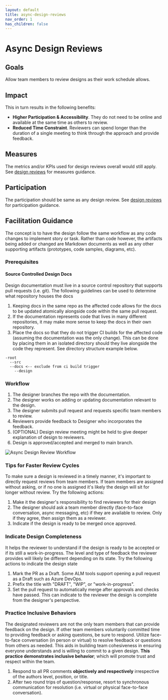 ```yaml
---
layout: default
title: async-design-reviews
nav_order: 1
has_children: false
---
```


# Async Design Reviews

## Goals

Allow team members to review designs as their work schedule allows.

## Impact

This in turn results in the following benefits:

- **Higher Participation & Accessibility**. They do not need to be online and available at the same time as others to review.
- **Reduced Time Constraint**. Reviewers can spend longer than the duration of a single meeting to think through the approach and provide feedback.

## Measures

The metrics and/or KPIs used for design reviews overall would still apply. See [design reviews](../README.md#measures) for measures guidance.

## Participation

The participation should be same as any design review. See [design reviews](../README.md#participation) for participation guidance.

## Facilitation Guidance

The concept is to have the design follow the same workflow as any code changes to implement story or task. Rather than code however, the artifacts being added or changed are Markdown documents as well as any other supporting artifacts (prototypes, code samples, diagrams, etc).

### Prerequisites

#### Source Controlled Design Docs

Design documentation must live in a source control repository that supports pull requests (i.e. git). The following guidelines can be used to determine what repository houses the docs

1. Keeping docs in the same repo as the affected code allows for the docs to be updated atomically alongside code within the same pull request.
2. If the documentation represents code that lives in many different repositories, it may make more sense to keep the docs in their own repository.
3. Place the docs so that they do not trigger CI builds for the affected code (assuming the documentation was the only change). This can be done by placing them in an isolated directory should they live alongside the code they represent. See directory structure example below.

```text
-root
  --src
  --docs <-- exclude from ci build trigger
    --design
```

### Workflow

1. The designer branches the repo with the documentation.
2. The designer works on adding or updating documentation relevant to the design.
3. The designer submits pull request and requests specific team members to review.
4. Reviewers provide feedback to Designer who incorporates the feedback.
5. (OPTIONAL) Design review meeting might be held to give deeper explanation of design to reviewers.
6. Design is approved/accepted and merged to main branch.

![Async Design Review Workflow](images/async-design-reviews-sequence.png)

### Tips for Faster Review Cycles

To make sure a design is reviewed in a timely manner, it's important to directly request reviews from team members. If team members are assigned without asking, or if no one is assigned it's likely the design will sit for longer without review. Try the following actions:

1. Make it the designer's responsibility to find reviewers for their design
2. The designer should ask a team member directly (face-to-face conversation, async messaging, etc) if they are available to review. Only if they agree, then assign them as a reviewer.
3. Indicate if the design is ready to be merged once approved.

### Indicate Design Completeness

It helps the reviewer to understand if the design is ready to be accepted or if its still a work-in-progress. The level and type of feedback the reviewer provides will likely be different depending on its state. Try the following actions to indicate the design state

1. Mark the PR as a Draft. Some ALM tools support opening a pull request as a Draft such as Azure DevOps.
2. Prefix the title with "DRAFT", "WIP", or "work-in-progress".
3. Set the pull request to automatically merge after approvals and checks have passed. This can indicate to the reviewer the design is complete from the designer's perspective.

### Practice Inclusive Behaviors

The designated reviewers are not the only team members that can provide feedback on the design. If other team members voluntarily committed time to providing feedback or asking questions, be sure to respond. Utilize face-to-face conversation (in person or virtual) to resolve feedback or questions from others as needed. This aids in building team cohesiveness in ensuring everyone understands and is willing to commit to a given design. **This practice demonstrates inclusive behavior**; which will promote trust and respect within the team.

1. Respond to all PR comments **objectively and respectively** irrespective of the authors level, position, or title.
2. After two round trips of question/response, resort to synchronous communication for resolution (i.e. virtual or physical face-to-face conversation).
